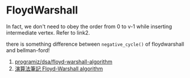 # FloydWarshall
In fact, we don't need to obey the order from 0 to v-1 while inserting intermediate vertex. Refer to link2.  

there is something difference between `negative_cycle()` of floydwarshall and bellman-ford!

1. [programiz/dsa/floyd-warshall-algorithm](https://www.programiz.com/dsa/floyd-warshall-algorithm)  
2. [演算法筆記 Floyd-Warshall algorithm](http://www.csie.ntnu.edu.tw/~u91029/Path2.html#6)